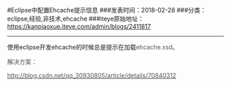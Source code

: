 #Eclipse中配置Ehcache提示信息
###发表时间：2018-02-28
###分类：eclipse,经验,非技术,ehcache
###iteye原始地址：<a href="https://kanpiaoxue.iteye.com/admin/blogs/2411817" target="_blank">https://kanpiaoxue.iteye.com/admin/blogs/2411817</a>

---

<div class="iteye-blog-content-contain" style="font-size: 14px;"> 
 <p>使用eclipse开发ehcache的时候总是提示在加载<span style="color: #555555;">ehcache.xsd。</span></p> 
 <p><span style="color: #555555;">解决方案：</span></p> 
 <p><a href="http://blog.csdn.net/qq_30930805/article/details/70840312"><span style="color: #555555;">http://blog.csdn.net/qq_30930805/article/details/70840312</span></a></p> 
</div>